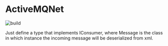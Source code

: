 # ActiveMQNet
![build](https://github.com/iamsorryprincess/activemq-net/workflows/build/badge.svg)

Just define a type that implements IConsumer<Message>, where Message is the class in which instance the incoming message will be deserialized from xml.